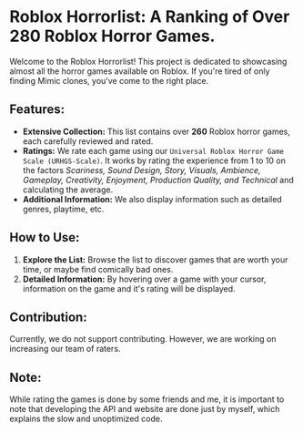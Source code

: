 # Roblox Horrorlist: A Ranking of Over 280 Roblox Horror Games.
Welcome to the Roblox Horrorlist! This project is dedicated to showcasing almost all the horror games available on Roblox. If you're tired of only finding Mimic clones, you've come to the right place.

## Features:
- **Extensive Collection:** This list contains over **260** Roblox horror games, each carefully reviewed and rated.
- **Ratings:** We rate each game using our `Universal Roblox Horror Game Scale (URHGS-Scale)`. It works by rating the experience from 1 to 10 on the factors *Scariness, Sound Design, Story, Visuals, Ambience, Gameplay, Creativity, Enjoyment, Production Quality, and Technical* and calculating the average.
- **Additional Information:** We also display information such as detailed genres, playtime, etc.

 ## How to Use:
 1. **Explore the List:** Browse the list to discover games that are worth your time, or maybe find comically bad ones.
 2. **Detailed Information:** By hovering over a game with your cursor, information on the game and it's rating will be displayed.

 ## Contribution:
 Currently, we do not support contributing. However, we are working on increasing our team of raters.

 ## Note:
While rating the games is done by some friends and me, it is important to note that developing the API and website
are done just by myself, which explains the slow and unoptimized code.
